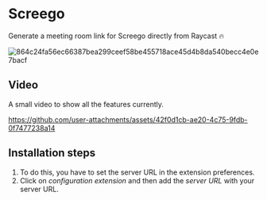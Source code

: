 # Screego

Generate a meeting room link for Screego directly from Raycast 🔥 

![864c24fa56ec66387bea299ceef58be455718ace45d4b8da540becc4e0e7bacf](https://github.com/user-attachments/assets/e56369b1-e8ff-47b7-bc37-794277c6b8d1)


## Video
A small video to show all the features currently. 

https://github.com/user-attachments/assets/42f0d1cb-ae20-4c75-9fdb-0f7477238a14



## Installation steps
1. To do this, you have to set the server URL in the extension preferences.
2. Click on _configuration extension_ and then add the _server URL_ with your server URL. 

